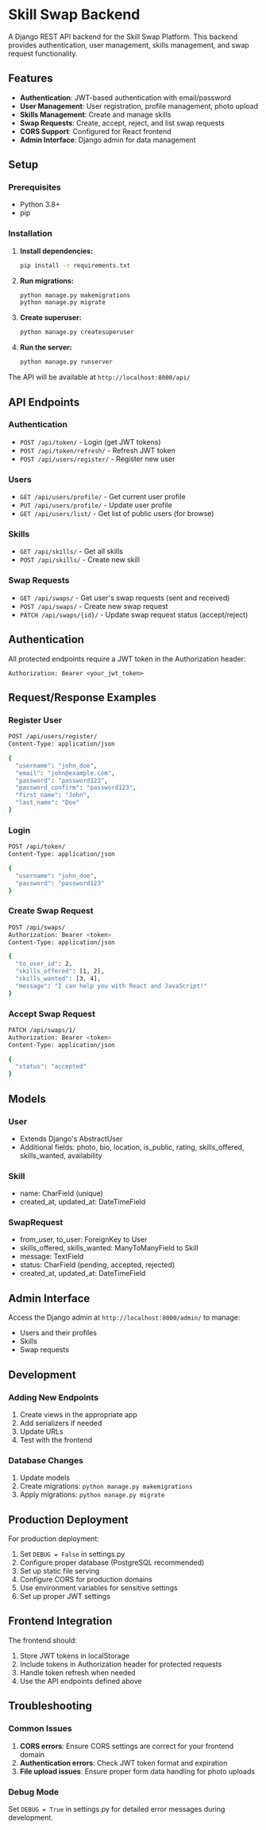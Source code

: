# Skill Swap Backend

A Django REST API backend for the Skill Swap Platform. This backend provides authentication, user management, skills management, and swap request functionality.

## Features

- **Authentication**: JWT-based authentication with email/password
- **User Management**: User registration, profile management, photo upload
- **Skills Management**: Create and manage skills
- **Swap Requests**: Create, accept, reject, and list swap requests
- **CORS Support**: Configured for React frontend
- **Admin Interface**: Django admin for data management

## Setup

### Prerequisites

- Python 3.8+
- pip

### Installation

1. **Install dependencies:**
   ```bash
   pip install -r requirements.txt
   ```

2. **Run migrations:**
   ```bash
   python manage.py makemigrations
   python manage.py migrate
   ```

3. **Create superuser:**
   ```bash
   python manage.py createsuperuser
   ```

4. **Run the server:**
   ```bash
   python manage.py runserver
   ```

The API will be available at `http://localhost:8000/api/`

## API Endpoints

### Authentication

- `POST /api/token/` - Login (get JWT tokens)
- `POST /api/token/refresh/` - Refresh JWT token
- `POST /api/users/register/` - Register new user

### Users

- `GET /api/users/profile/` - Get current user profile
- `PUT /api/users/profile/` - Update user profile
- `GET /api/users/list/` - Get list of public users (for browse)

### Skills

- `GET /api/skills/` - Get all skills
- `POST /api/skills/` - Create new skill

### Swap Requests

- `GET /api/swaps/` - Get user's swap requests (sent and received)
- `POST /api/swaps/` - Create new swap request
- `PATCH /api/swaps/{id}/` - Update swap request status (accept/reject)

## Authentication

All protected endpoints require a JWT token in the Authorization header:

```
Authorization: Bearer <your_jwt_token>
```

## Request/Response Examples

### Register User
```bash
POST /api/users/register/
Content-Type: application/json

{
  "username": "john_doe",
  "email": "john@example.com",
  "password": "password123",
  "password_confirm": "password123",
  "first_name": "John",
  "last_name": "Doe"
}
```

### Login
```bash
POST /api/token/
Content-Type: application/json

{
  "username": "john_doe",
  "password": "password123"
}
```

### Create Swap Request
```bash
POST /api/swaps/
Authorization: Bearer <token>
Content-Type: application/json

{
  "to_user_id": 2,
  "skills_offered": [1, 2],
  "skills_wanted": [3, 4],
  "message": "I can help you with React and JavaScript!"
}
```

### Accept Swap Request
```bash
PATCH /api/swaps/1/
Authorization: Bearer <token>
Content-Type: application/json

{
  "status": "accepted"
}
```

## Models

### User
- Extends Django's AbstractUser
- Additional fields: photo, bio, location, is_public, rating, skills_offered, skills_wanted, availability

### Skill
- name: CharField (unique)
- created_at, updated_at: DateTimeField

### SwapRequest
- from_user, to_user: ForeignKey to User
- skills_offered, skills_wanted: ManyToManyField to Skill
- message: TextField
- status: CharField (pending, accepted, rejected)
- created_at, updated_at: DateTimeField

## Admin Interface

Access the Django admin at `http://localhost:8000/admin/` to manage:
- Users and their profiles
- Skills
- Swap requests

## Development

### Adding New Endpoints

1. Create views in the appropriate app
2. Add serializers if needed
3. Update URLs
4. Test with the frontend

### Database Changes

1. Update models
2. Create migrations: `python manage.py makemigrations`
3. Apply migrations: `python manage.py migrate`

## Production Deployment

For production deployment:

1. Set `DEBUG = False` in settings.py
2. Configure proper database (PostgreSQL recommended)
3. Set up static file serving
4. Configure CORS for production domains
5. Use environment variables for sensitive settings
6. Set up proper JWT settings

## Frontend Integration

The frontend should:
1. Store JWT tokens in localStorage
2. Include tokens in Authorization header for protected requests
3. Handle token refresh when needed
4. Use the API endpoints defined above

## Troubleshooting

### Common Issues

1. **CORS errors**: Ensure CORS settings are correct for your frontend domain
2. **Authentication errors**: Check JWT token format and expiration
3. **File upload issues**: Ensure proper form data handling for photo uploads

### Debug Mode

Set `DEBUG = True` in settings.py for detailed error messages during development. 